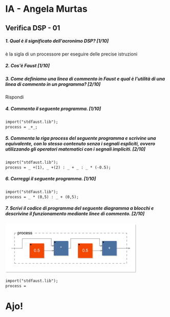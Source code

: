 # IA - Angela Murtas

## Verifica DSP - 01

##### 1. Qual è il significato dell'acronimo _DSP_? [1/10]

è la sigla di un processore per eseguire delle precise istruzioni 

##### 2. Cos'è _Faust_ [1/10]



##### 3. Come definiamo una linea di commento in _Faust_ e qual è l'utilità di una linea di commento in un programma? [2/10]

Rispondi

##### 4. Commenta il seguente programma. [1/10]

```
import("stdfaust.lib");
process = _+_;
```

##### 5. Commenta la riga _process_ del seguente programma e scrivine una equivalente, con lo stesso contenuto senza i segnali espliciti, ovvero utilizzando gli operatori matematici con i segnali impliciti. [2/10]

```
import("stdfaust.lib");
process = _ +(1), _ +(2) : _ + _ : _ * (-0.5);
```

##### 6. Correggi il seguente programma. [1/10]

```
import("stdfaust.lib");
process = _ * (0,5) : _ + (0,5);
```

##### 7. Scrivi il codice di programma del seguente diagramma a blocchi e descrivine il funzionamento mediante linee di commento. [2/10]

![due operatori in serie](https://github.com/LSSN/2019-05-24-1A-VERIFICA/blob/master/process.png)

```
import("stdfaust.lib");
process =
```


# Ajo!
